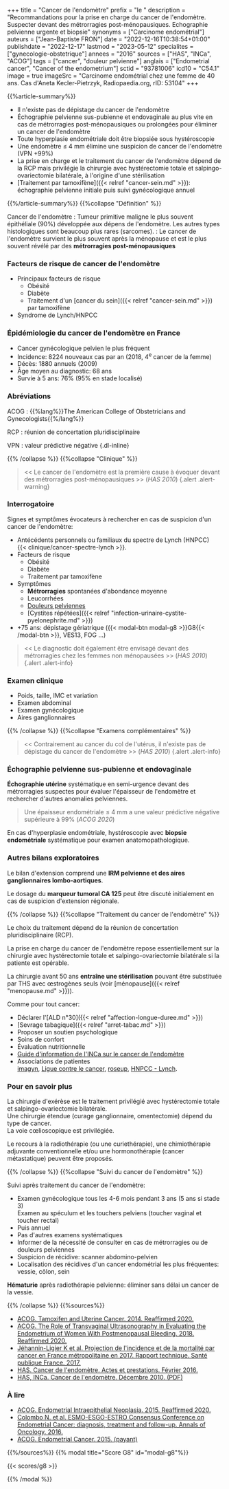 +++
title = "Cancer de l'endomètre"
prefix = "le "
description = "Recommandations pour la prise en charge du cancer de l'endomètre. Suspecter devant des métrorragies post-ménopausiques. Echographie pelvienne urgente et biopsie"
synonyms = ["Carcinome endométrial"]
auteurs = ["Jean-Baptiste FRON"]
date = "2022-12-16T10:38:54+01:00"
publishdate = "2022-12-17"
lastmod = "2023-05-12"
specialites = ["gynecologie-obstetrique"]
annees = "2016"
sources = ["HAS", "INCa", "ACOG"]
tags = ["cancer", "douleur pelvienne"]
anglais = ["Endometrial cancer", "Cancer of the endometrium"]
sctid = "93781006"
icd10 = "C54.1"
image = true
imageSrc = "Carcinome endométrial chez une femme de 40 ans. Cas d'Aneta Kecler-Pietrzyk, Radiopaedia.org, rID: 53104"
+++

{{%article-summary%}}

- Il n'existe pas de dépistage du cancer de l'endomètre
- Échographie pelvienne sus-pubienne et endovaginale au plus vite en cas de métrorragies post-ménopausiques ou prolongées pour éliminer un cancer de l'endomètre
- Toute hyperplasie endométriale doit être biopsiée sous hystéroscopie
- Une endomètre ≤ 4 mm élimine une suspicion de cancer de l'endomètre (VPN +99%)
- La prise en charge et le traitement du cancer de l'endomètre dépend de la RCP mais privilégie la chirurgie avec hystérectomie totale et salpingo-ovariectomie bilatérale, à l'origine d'une stérilisation
- [Traitement par tamoxifène]({{< relref "cancer-sein.md" >}}): échographie pelvienne initiale puis suivi gynécologique annuel

{{%/article-summary%}}
{{%collapse "Définition" %}}

Cancer de l'endomètre
: Tumeur primitive maligne le plus souvent épithéliale (90%) développée aux dépens de l'endomètre. Les autres types histologiques sont beaucoup plus rares (sarcomes).
: Le cancer de l'endomètre survient le plus souvent après la ménopause et est le plus souvent révélé par des **métrorragies post-ménopausiques**

### Facteurs de risque de cancer de l'endomètre

- Principaux facteurs de risque
  - Obésité
  - Diabète
  - Traitement d'un [cancer du sein]({{< relref "cancer-sein.md" >}}) par tamoxifène
- Syndrome de Lynch/HNPCC

### Épidémiologie du cancer de l'endomètre en France

- Cancer gynécologique pelvien le plus fréquent
- Incidence: 8224 nouveaux cas par an (2018, 4<sup>e</sup> cancer de la femme)
- Décès: 1880 annuels (2009)
- Âge moyen au diagnostic: 68 ans
- Survie à 5 ans: 76% (95% en stade localisé)

### Abréviations

ACOG
: {{%lang%}}The American College of Obstetricians and Gynecologists{{%/lang%}}

RCP
: réunion de concertation pluridisciplinaire

VPN
: valeur prédictive négative
{.dl-inline}

{{% /collapse %}}
{{%collapse "Clinique" %}}

> << Le cancer de l'endomètre est la première cause à évoquer devant des métrorragies post-ménopausiques >> (*HAS 2010*)
{.alert .alert-warning}

### Interrogatoire

Signes et symptômes évocateurs à rechercher en cas de suspicion d'un cancer de l'endomètre:

- Antécédents personnels ou familiaux du spectre de Lynch (HNPCC)  
  {{< clinique/cancer-spectre-lynch >}}.
- Facteurs de risque
  - Obésité
  - Diabète
  - Traitement par tamoxifène
- Symptômes
  - **Métrorragies** spontanées d'abondance moyenne
  - Leucorrhées
  - [Douleurs pelviennes](/tags/douleur-pelvienne/)
  - [Cystites répétées]({{< relref "infection-urinaire-cystite-pyelonephrite.md" >}})
- +75 ans: dépistage gériatrique ({{< modal-btn modal-g8 >}}G8{{< /modal-btn >}}, VES13, FOG ...)

> << Le diagnostic doit également être envisagé devant des métrorragies chez les femmes non ménopausées >> (*HAS 2010*)
{.alert .alert-info}

### Examen clinique

- Poids, taille, IMC et variation
- Examen abdominal
- Examen gynécologique
- Aires ganglionnaires

{{% /collapse %}}
{{%collapse "Examens complémentaires" %}}

> << Contrairement au cancer du col de l'utérus, il n'existe pas de dépistage du cancer de l'endomètre >> (*HAS 2010*)
{.alert .alert-info}

### Échographie pelvienne sus-pubienne et endovaginale

**Échographie utérine** systématique en semi-urgence devant des métrorragies suspectes pour évaluer l'épaisseur de l'endomètre et rechercher d'autres anomalies pelviennes.

> Une épaisseur endométriale ≤ 4 mm a une valeur prédictive négative supérieure à 99% (*ACOG 2020*)

En cas d'hyperplasie endométriale, hystéroscopie avec **biopsie endométriale** systématique pour examen anatomopathologique.

### Autres bilans exploratoires

Le bilan d'extension comprend une **IRM pelvienne et des aires ganglionnaires lombo-aortiques**.

Le dosage du **marqueur tumoral CA 125** peut être discuté initialement en cas de suspicion d'extension régionale.

{{% /collapse %}}
{{%collapse "Traitement du cancer de l'endomètre" %}}

Le choix du traitement dépend de la réunion de concertation pluridisciplinaire (RCP).

La prise en charge du cancer de l'endomètre repose essentiellement sur la chirurgie avec hystérectomie totale et salpingo-ovariectomie bilatérale si la patiente est opérable.

La chirurgie avant 50 ans **entraîne une stérilisation** pouvant être substituée par THS avec œstrogènes seuls (voir [ménopause]({{< relref "menopause.md" >}})).

Comme pour tout cancer:

- Déclarer l'[ALD n°30]({{< relref "affection-longue-duree.md" >}})
- [Sevrage tabagique]({{< relref "arret-tabac.md" >}})
- Proposer un soutien psychologique
- Soins de confort
- Évaluation nutritionnelle
- [Guide d'information de l'INCa sur le cancer de l'endomètre](https://www.e-cancer.fr/Patients-et-proches/Les-cancers/Cancer-de-l-endometre/Points-cles)
- Associations de patientes  
  [imagyn](https://www.imagyn.org), [Ligue contre le cancer](https://www.ligue-cancer.net), [roseup](https://www.rose-up.fr), [HNPCC - Lynch](http://www.hnpcc-lynch.com).

### Pour en savoir plus

La chirurgie d'exérèse est le traitement privilégié avec hystérectomie totale et salpingo-ovariectomie bilatérale.  
Une chirurgie étendue (curage ganglionnaire, omentectomie) dépend du type de cancer.  
La voie cœlioscopique est privilégiée.

Le recours à la radiothérapie (ou une curiethérapie), une chimiothérapie adjuvante conventionnelle et/ou une hormonothérapie (cancer métastatique) peuvent être proposés.

{{% /collapse %}}
{{%collapse "Suivi du cancer de l'endomètre" %}}

Suivi après traitement du cancer de l'endomètre:

- Examen gynécologique tous les 4-6 mois pendant 3 ans (5 ans si stade 3)  
  Examen au spéculum et les touchers pelviens (toucher vaginal et toucher rectal)
- Puis annuel
- Pas d'autres examens systématiques
- Informer de la nécessité de consulter en cas de métrorragies ou de douleurs pelviennes
- Suspicion de récidive: scanner abdomino-pelvien
- Localisation des récidives d'un cancer endométrial les plus fréquentes: vessie, côlon, sein

**Hématurie** après radiothérapie pelvienne: éliminer sans délai un cancer de la vessie.

{{% /collapse %}}
{{%sources%}}

- [ACOG. Tamoxifen and Uterine Cancer. 2014. Reaffirmed 2020.](https://www.acog.org/clinical/clinical-guidance/committee-opinion/articles/2014/06/tamoxifen-and-uterine-cancer)
- [ACOG. The Role of Transvaginal Ultrasonography in Evaluating the Endometrium of Women With Postmenopausal Bleeding. 2018. Reaffirmed 2020.](https://www.acog.org/clinical/clinical-guidance/committee-opinion/articles/2018/05/the-role-of-transvaginal-ultrasonography-in-evaluating-the-endometrium-of-women-with-postmenopausal-bleeding)
- [Jéhannin-Ligier K et al. Projection de l'incidence et de la mortalité par cancer en France métropolitaine en 2017. Rapport technique. Santé publique France. 2017.](https://www.santepubliquefrance.fr/docs/projection-de-l-incidence-et-de-la-mortalite-par-cancer-en-france-metropolitaine-en-2017)
- [HAS. Cancer de l'endomètre. Actes et prestations. Février 2016.](https://www.has-sante.fr/jcms/c_1021574/fr/ald-n-30-cancer-de-l-endometre)
- [HAS, INCa. Cancer de l'endomètre. Décembre 2010. (PDF)](https://www.e-cancer.fr/content/download/95892/1020980/file/GUIALDEND11.pdf)

### À lire

- [ACOG. Endometrial Intraepithelial Neoplasia. 2015. Reaffirmed 2020.](https://www.acog.org/clinical/clinical-guidance/committee-opinion/articles/2015/05/endometrial-intraepithelial-neoplasia)
- [Colombo N. et al. ESMO-ESGO-ESTRO Consensus Conference on Endometrial Cancer: diagnosis, treatment and follow-up. Annals of Oncology. 2016.](https://www.annalsofoncology.org/article/S0923-7534(19)35337-2/fulltext)
- [ACOG. Endometrial Cancer. 2015. (payant)](https://www.acog.org/clinical/clinical-guidance/practice-bulletin/articles/2015/04/endometrial-cancer)

{{%/sources%}}
{{% modal title="Score G8" id="modal-g8"%}}

{{< scores/g8 >}}

{{% /modal %}}
